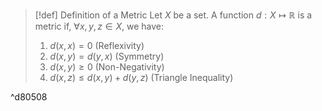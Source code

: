 >[!def] Definition of a Metric
>Let $X$ be a set. A function $d : X \mapsto \mathbb{R}$ is a metric if, $\forall x,y,z \in X$, we have:
>1. $d(x,x) = 0$ (Reflexivity)
>2. $d(x,y) = d(y,x)$ (Symmetry)
>3. $d(x,y) \geq 0$ (Non-Negativity)
>4. $d(x,z) \leq d(x,y) + d(y,z)$ (Triangle Inequality)

^d80508

